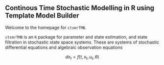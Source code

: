 ## Continous Time Stochastic Modelling in R using Template Model Builder

Welcome to the homepage for `ctsmrTMB`.

`ctsmrTMB` is an `R` package for parameter and state estimation, and state filtration in stochastic state space systems. These are systems of stochastic differential equations and algebraic observation equations


<script
  src="https://cdn.mathjax.org/mathjax/latest/MathJax.js?config=TeX-AMS-MML_HTMLorMML"
  type="text/javascript">
</script>

$$ dx_{t} = f(t,x_{t},u_{t},\theta) $$



